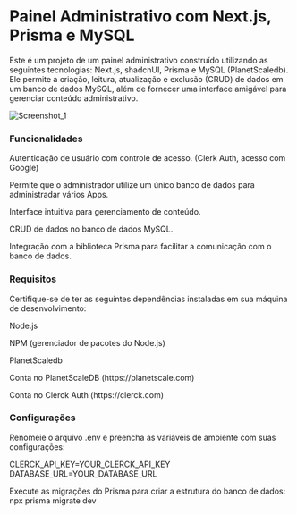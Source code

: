 <h1>Painel Administrativo com Next.js, Prisma e MySQL</h1>
<p>Este é um projeto de um painel administrativo construído utilizando as seguintes tecnologias: Next.js, shadcnUI, Prisma e MySQL (PlanetScaledb). Ele permite a criação, leitura, atualização e exclusão (CRUD) de dados em um banco de dados MySQL, além de fornecer uma interface amigável para gerenciar conteúdo administrativo.</p>

![Screenshot_1](https://github.com/LucaFDias/dashboard-admin/assets/91148856/394c5df6-4d34-408d-8aa7-31652563d950)

<h3>Funcionalidades</h3>
<p>Autenticação de usuário com controle de acesso. (Clerk Auth, acesso com Google)</p>
<p>Permite que o administrador utilize um único banco de dados para administradar vários Apps.</p>
<p>Interface intuitiva para gerenciamento de conteúdo.</p>
<p>CRUD de dados no banco de dados MySQL.</p>
<p>Integração com a biblioteca Prisma para facilitar a comunicação com o banco de dados.</p>

<h3>Requisitos</h3>

<p>Certifique-se de ter as seguintes dependências instaladas em sua máquina de desenvolvimento:</p>
<p>Node.js</p>
<p>NPM (gerenciador de pacotes do Node.js)</p>
<p>PlanetScaledb</p>
<p>Conta no PlanetScaleDB (https://planetscale.com)</p>
<p>Conta no Clerck Auth (https://clerck.com)</p>

<h3>Configurações</h3>

<p>Renomeie o arquivo .env e preencha as variáveis de ambiente com suas configurações:</p>
<p>CLERCK_API_KEY=YOUR_CLERCK_API_KEY <br/>
DATABASE_URL=YOUR_DATABASE_URL</p>

<p>
  Execute as migrações do Prisma para criar a estrutura do banco de dados:<br/>
  npx prisma migrate dev
</p>

